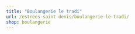 ```yaml
---
title: "Boulangerie le tradi"
url: /estrees-saint-denis/boulangerie-le-tradi/
shop: boulangerie
---
```

